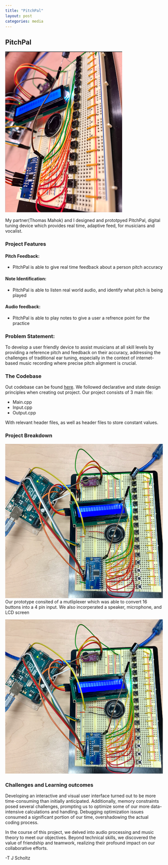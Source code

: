```yaml
---
title: "PitchPal"
layout: post
categories: media
---
```


## PitchPal

![PitchPal](/assets/images/pitchPal.png)

My partner(Thomas Mahok) and I designed and prototpyed PitchPal, digital tuning device which provides real time, adaptive feed, for musicians and vocalist.


### Project Features
#### Pitch Feedback:
* PitchPal is able to give real time feedback about a person pitch accuracy
#### Note Identification:
* PitchPal is able to listen real world audio, and identify what pitch is being played
#### Audio feedback:
* PitchPal is able to play notes to give a user a refrence point for the practice



### Problem Statement:
To develop a user friendly device to assist musicians at all skill levels by providing a reference pitch and feedback on their accuracy, addressing the challenges of traditional ear tuning, especially in the context of internet-based music recording where precise pitch alignment is crucial.


### The Codebase
Out codebase can be found [here][pitch]. We followed declarative  and state design principles when creating out project.
Our project consists of 3 main file:
- Main.cpp
- Input.cpp
- Output.cpp

With relevant header files, as well as header files to store constant values.

### Project Breakdown
![Project Breakdown](/assets/images/projectBreakdown.png)
Our prototype consited of a mutliplexer which was able to convert 16 buttons into a 4 pin input. We also incorperated a speaker, microphone, and LCD screen

![Diagram](/assets/images/diagram.png)

### Challenges and Learning outcomes
Developing an interactive and visual user interface turned out to be more time-consuming than initially anticipated. Additionally, memory constraints posed several challenges, prompting us to optimize some of our more data-intensive calculations and handling. Debugging optimization issues consumed a significant portion of our time, overshadowing the actual coding process.

In the course of this project, we delved into audio processing and music theory to meet our objectives. Beyond technical skills, we discovered the value of friendship and teamwork, realizing their profound impact on our collaborative efforts.


-T J Scholtz


[pitch]: https://github.com/t-scholtz/PitchPal